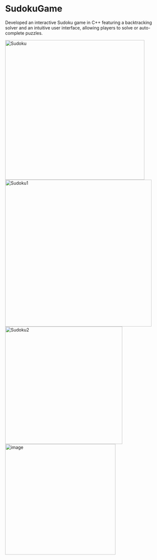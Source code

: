 # SudokuGame
Developed an interactive Sudoku game in C++ featuring a backtracking solver and an intuitive user interface, allowing players to solve or auto-complete puzzles. 


<img width="448" alt="Sudoku" src="https://github.com/user-attachments/assets/7f30fcee-a907-4b8c-88b7-a5791bd6c78f">
<img width="471" alt="Sudoku1" src="https://github.com/user-attachments/assets/8e793e08-4263-4428-81ee-b9f86d48dffc">
<img width="377" alt="Sudoku2" src="https://github.com/user-attachments/assets/9c21380e-7942-4409-b439-7cee813b72c3">
<img width="355" alt="image" src="https://github.com/user-attachments/assets/9ac1a896-3e20-4974-8940-fb2e12e2ad56">

